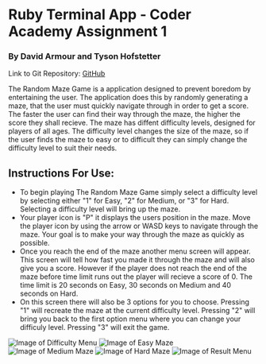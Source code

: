 # Ruby Terminal App - Coder Academy Assignment 1

### By David Armour and Tyson Hofstetter

Link to Git Repository: [GitHub](https://github.com/dav-armour/random-maze-game)

The Random Maze Game is a application designed to prevent boredom by entertaining the user. The application does this by randomly generating a maze, that the user must quickly navigate through in order to get a score. The faster the user can find their way through the maze, the higher the score they shall recieve. The maze has diffent difficulty levels, designed for players of all ages. The difficulty level changes the size of the maze, so if the user finds the maze to easy or to difficult they can simply change the difficulty level to suit their needs.

## Instructions For Use:

- To begin playing The Random Maze Game simply select a difficulty level by selecting either "1" for Easy, "2" for Medium, or "3" for Hard. Selecting a difficulty level will bring up the maze.
- Your player icon is "P" it displays the users position in the maze. Move the player icon by using the arrow or WASD keys to navigate through the maze. Your goal is to make your way through the maze as quickly as possible.
- Once you reach the end of the maze another menu screen will appear. This screen will tell how fast you made it through the maze and will also give you a score. However if the player does not reach the end of the maze before time limit runs out the player will recieve a score of 0. The time limit is 20 seconds on Easy, 30 seconds on Medium and 40 seconds on Hard.
- On this screen there will also be 3 options for you to choose. Pressing "1" will recreate the maze at the current difficulty level. Pressing "2" will bring you back to the first option menu where you can change your difficuly level. Pressing "3" will exit the game.

![Image of Difficulty Menu](http://i67.tinypic.com/29yqiph.png)
![Image of Easy Maze](http://i68.tinypic.com/357ewpi.png)
![Image of Medium Maze](http://i68.tinypic.com/2napct1.png)
![Image of Hard Maze](http://i67.tinypic.com/2lu2ps4.png)
![Image of Result Menu](http://i65.tinypic.com/nmntqq.png)